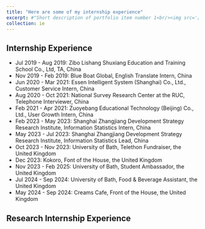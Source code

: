 ```yaml
---
title: "Here are some of my internship experience"
excerpt: #"Short description of portfolio item number 1<br/><img src='/images/500x300.png'>"
collection: ie
---
```


## Internship Experience
- Jul 2019 - Aug 2019: Zibo Lishang Shuxiang Education and Training School Co., Ltd, TA, China
- Nov 2019 - Feb 2019: Blue Boat Global, English Translate Intern, China
- Jun 2020 - Mar 2021: Essen Intelligent System (Shanghai) Co., Ltd., Customer Service Intern, China
- Aug 2020 - Oct 2021: National Survey Research Center at the RUC, Telephone Interviewer, China
- Feb 2021 - Apr 2021: Zuoyebang Educational Technology (Beijing) Co., Ltd., User Growth Intern, China
- Feb 2023 - May 2023: Shanghai Zhangjiang Development Strategy Research Institute, Information Statistics Intern, China
- May 2023 - Jul 2023: Shanghai Zhangjiang Development Strategy Research Institute, Information Statistics Lead, China
- Oct 2023 - Nov 2023: University of Bath, Telethon Fundraiser, the United Kingdom
- Dec 2023: Kokoro, Font of the House, the United Kingdom
- Nov 2023 - Feb 2025: University of Bath, Student Ambassador, the United Kingdom
- Jul 2024 - Sep 2024: University of Bath, Food & Beverage Assistant, the United Kingdom
- May 2024 - Sep 2024: Creams Cafe, Front of the House, the United Kingdom
## Research Internship Experience
